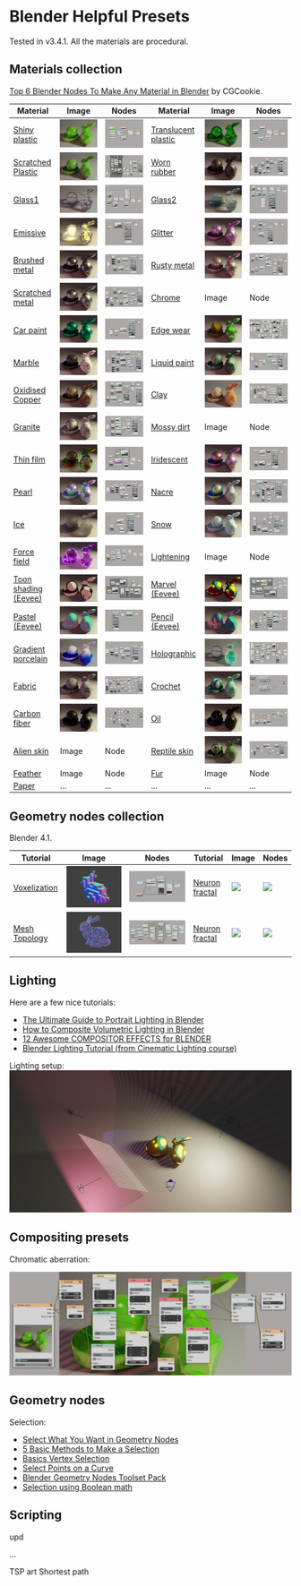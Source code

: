 # Blender Helpful Presets

Tested in v3.4.1. All the materials are procedural.

## Materials collection

[Top 6 Blender Nodes To Make Any Material in Blender](https://www.youtube.com/watch?v=yffWd4kI51Q&ab_channel=CGCookie) by CGCookie.

| Material  | Image | Nodes  | Material | Image | Nodes |
| ------------- | ------------- | ------------- | ------------- | ------------- | ------------- |
| [Shiny plastic](https://www.youtube.com/watch?v=vJZsTG2bUF4&ab_channel=blenderian)  | <img src="materials/shiny_plastic.png"/> | <img src="materials/shiny_plastic_nodes.png"/> | [Translucent plastic](https://www.youtube.com/watch?v=vJZsTG2bUF4&ab_channel=blenderian)  | <img src="materials/translucent_plastic.png"/>  | <img src="materials/translucent_plastic_nodes.png"/> |
| [Scratched Plastic](https://www.youtube.com/watch?v=l0whu3494_c&ab_channel=RyanKingArt)  | <img src="materials/scratched_plastic.png"/>  | <img src="materials/scratched_plastic_nodes.png"/>  | [Worn rubber](https://www.youtube.com/watch?v=bseCQqzT-b8&ab_channel=blenderbitesize)  | <img src="materials/worn_rubber.png"/>  | <img src="materials/worn_rubber_nodes.png"/>  |
| [Glass1](https://www.youtube.com/watch?v=bIL1bvCwzlQ&ab_channel=NazariyD)  | <img src="materials/glass_1.png"/>  | <img src="materials/glass_1_nodes.png"/>  | [Glass2](https://www.youtube.com/watch?v=Upt8JaqtVxg&ab_channel=atti)  | <img src="materials/glass_2.png"/>  | <img src="materials/glass_2_nodes.png"/>  |
| [Emissive](https://www.youtube.com/watch?v=Z3uCdffFq4E&ab_channel=Ducky3D) | <img src="materials/emissive.png"/>  | <img src="materials/emissive_nodes.png"/>  | [Glitter](https://www.youtube.com/watch?v=tUJ8m2WEvnE&ab_channel=Farrukh3D) | <img src="materials/glitter.png"/>  |<img src="materials/glitter_nodes.png"/>  |
| [Brushed metal](https://www.youtube.com/watch?v=bCgPjfSSN50&ab_channel=RyanKingArt)  | <img src="materials/brushed_metal.png"/>  | <img src="materials/brushed_metal_nodes.png"/>  | [Rusty metal](https://www.youtube.com/watch?v=wg2OKSiHng0&ab_channel=CGKrab)  | <img src="materials/rusty_metal.png"/>  | <img src="materials/rusty_metal_nodes.png"/>  |
| [Scratched metal](https://www.youtube.com/watch?v=qMCuDjXjsZ0&ab_channel=RyanKingArt)  | <img src="materials/scratched_metal.png"/>  | <img src="materials/scratched_metal_nodes.png"/>  | [Chrome](https://www.youtube.com/watch?v=4nOZ_Ivy17Q&ab_channel=NazariyD)  | Image  | Node  |
| [Car paint](https://www.youtube.com/watch?v=KWoN_or89yE&ab_channel=RyanKingArt)  | <img src="materials/car_paint.png"/>  | <img src="materials/car_paint_nodes.png"/>  | [Edge wear](https://www.youtube.com/watch?v=lYseMQDkPAI&ab_channel=thesparkofart)  | <img src="materials/edge_wear.png"/>  | <img src="materials/edge_wear_nodes.png"/>  |
| [Marble](https://www.youtube.com/watch?v=wTzk9T06gdw&ab_channel=RyanKingArt)  | <img src="materials/marble.png"/>  | <img src="materials/marble_nodes.png"/>  | [Liquid paint](https://www.youtube.com/watch?v=UfSw6428bcc&ab_channel=SouthernShotty)  | <img src="materials/painterly.png"/>  | <img src="materials/painterly_nodes.png"/>  |
| [Oxidised Copper](https://www.youtube.com/watch?v=WLjC43Xrqrc&ab_channel=PIXXO3D) | <img src="materials/copper.png"/>  | <img src="materials/copper_nodes.png"/>  | [Clay](https://www.youtube.com/watch?v=3KOF7ZnkWsQ&ab_channel=Smeaf)  | <img src="materials/clay.png"/>  | <img src="materials/clay_nodes.png"/>  |
| [Granite](https://www.youtube.com/watch?v=bPaZYBFE8dY&ab_channel=RyanKingArt)  | <img src="materials/granite.png"/>  | <img src="materials/granite_nodes.png"/>  | [Mossy dirt](https://www.youtube.com/watch?v=WAC_amUh__w&ab_channel=RyanKingArt)  | Image  | Node  |
| [Thin film](https://www.youtube.com/watch?v=qpW6uowpTyE&ab_channel=MarioLiang)  | <img src="materials/thin_film.png"/>  | <img src="materials/thin_film_nodes.png"/>  | [Iridescent](https://www.youtube.com/watch?v=pfqdbw5vWG0&ab_channel=KamilKrb)  | <img src="materials/iridiscent.png"/>  | <img src="materials/iridiscent_nodes.png"/>  |
| [Pearl](https://www.youtube.com/watch?v=8Yf1dWZiNrE&ab_channel=blenderbitesize)  | <img src="materials/pearl.png"/>  | <img src="materials/pearl_nodes.png"/>  | [Nacre](https://www.youtube.com/watch?v=DJuZBL4-dBc&ab_channel=thesparkofart)  | <img src="materials/nacre.png"/>  | <img src="materials/nacre_nodes.png"/>  |
| [Ice](https://www.youtube.com/watch?v=qES5WMBXOWo&ab_channel=CGCookie) | <img src="materials/ice.png"/>  | <img src="materials/ice_nodes.png"/>  | [Snow](https://www.youtube.com/watch?v=GTfPLzVvM9I&ab_channel=RyanKingArt) | <img src="materials/snow.png"/>  | <img src="materials/snow_nodes.png"/>  |
| [Force field](https://www.youtube.com/watch?v=_07ozkBhZwg&ab_channel=Lsienn3d)  | <img src="materials/force_field.png"/>  | <img src="materials/force_field_nodes.png"/>  | [Lightening](https://www.youtube.com/watch?v=fHcuDamtc98&ab_channel=Simon3D)  | Image  | Node  |
| [Toon shading (Eevee)](https://www.youtube.com/watch?v=4BB5BlPyVko&ab_channel=MarioLiang)  | <img src="materials/toon_hatch.png"/>  | <img src="materials/toon_hatch_nodes.png"/>  | [Marvel (Eevee)](https://www.youtube.com/watch?v=f_jF3H0Qppo&ab_channel=MarioLiang)  | <img src="materials/marvel.png"/>  | <img src="materials/marvel_nodes.png"/>  |
| [Pastel (Eevee)](https://www.youtube.com/watch?v=vRALvQSS1vw&ab_channel=Kevandram)  | <img src="materials/pastel.png"/>  | <img src="materials/pastel_nodes.png"/>  | [Pencil (Eevee)](https://www.youtube.com/watch?v=vRALvQSS1vw&ab_channel=Kevandram)  | <img src="materials/pencil.png"/>  | <img src="materials/pencil_nodes.png"/>  |
| [Gradient porcelain](https://www.youtube.com/watch?v=dGKNjsLylyc&ab_channel=blenderian)  | <img src="materials/gradient_porcelain.png"/>  | <img src="materials/gradient_porcelain_nodes.png"/>  | [Holographic](https://www.youtube.com/watch?v=Imwx_b-5OTw&ab_channel=SinaSinaie)  | <img src="materials/hologram.png"/>  | <img src="materials/hologram_nodes.png"/>  |
| [Fabric](https://www.youtube.com/watch?v=XBcT4V4FLdo&ab_channel=RyanKingArt)  | <img src="materials/fabric_1.png"/>  | <img src="materials/fabric_1_nodes.png"/>  | [Crochet](https://www.youtube.com/watch?v=Anb_ctbroS8&ab_channel=100drips)  | <img src="materials/crochet.png"/>  | <img src="materials/crochet_nodes.png"/>  |
| [Carbon fiber](https://www.youtube.com/watch?v=1qh2J4oQzy0&ab_channel=CGMasters)  | <img src="materials/carbon_fiber.png"/>  | <img src="materials/carbon_fiber_nodes.png"/>  | [Oil](https://www.youtube.com/watch?v=xcx_LfXuuX4&ab_channel=CartesianCaramel) | <img src="materials/oil.png"/>  | <img src="materials/oil_nodes.png"/>  |
| [Alien skin](https://www.youtube.com/watch?v=qa3QXnyWd_0&ab_channel=atti)  | Image  | Node  | [Reptile skin](https://www.youtube.com/watch?v=EsS0ulWckGM&ab_channel=Ducky3D)  | <img src="materials/reptile_skin.png"/>  | <img src="materials/reptile_skin_nodes.png"/>  |
| [Feather](https://www.youtube.com/watch?v=txs2QkoI4Oc&ab_channel=Nino)  | Image  | Node  | [Fur](https://www.youtube.com/watch?v=cdm-e6Z8Vww&ab_channel=atti) | Image  | Node  |
| [Paper](https://www.youtube.com/watch?v=tL7rp4sOq5k&ab_channel=Interactiv)  | ...  | ...  | ...  | ...  | ...  |


## Geometry nodes collection

Blender 4.1.

| Tutorial  | Image | Nodes  | Tutorial | Image | Nodes |
| ------------- | ------------- | ------------- | ------------- | ------------- | ------------- |
| [Voxelization](https://www.youtube.com/watch?v=ybCL0Ast3ok&ab_channel=JimmyGunawan)  | <img src="geometry_nodes/voxelization.png"/> | <img src="geometry_nodes/voxelization_nodes.png"/> | [Neuron fractal](https://www.youtube.com/watch?v=nXCSMO4iioA&ab_channel=StrayCreations)  | <img src="geometry_nodes/neuron_fractal.png"/>  | <img src="geometry_nodes/neuron_fractal_nodes.png"/> |
| [Mesh Topology](https://www.youtube.com/watch?v=arkX5TEiORY&ab_channel=3DSinghVFX)  | <img src="geometry_nodes/mesh_topology.png"/> | <img src="geometry_nodes/mesh_topology_nodes.png"/> | [Neuron fractal](https://www.youtube.com/watch?v=nXCSMO4iioA&ab_channel=StrayCreations)  | <img src="geometry_nodes/neuron_fractal.png"/>  | <img src="geometry_nodes/neuron_fractal_nodes.png"/> |


## Lighting

Here are a few nice tutorials:

- [The Ultimate Guide to Portrait Lighting in Blender](https://www.youtube.com/watch?v=kKXTU1EImF4&ab_channel=FlippedNormals)
- [How to Composite Volumetric Lighting in Blender](https://www.youtube.com/watch?v=yLtjJ_bMNew&ab_channel=blenderisms)
- [12 Awesome COMPOSITOR EFFECTS for BLENDER](https://www.youtube.com/watch?v=8x2qfWNHedM&ab_channel=TheCGEssentials)
- [Blender Lighting Tutorial (from Cinematic Lighting course)](https://www.youtube.com/watch?v=1lsuB-teZ0E&ab_channel=GlebAlexandrov)

Lighting setup:
<img src="lighting/lighting_setup.png"/>


## Compositing presets

Chromatic aberration:

<img src="compositing/compositing_chromatic_aberration.png"/>



## Geometry nodes

Selection:

- [Select What You Want in Geometry Nodes](https://www.youtube.com/watch?v=p4rwhifXNCw&ab_channel=Erindale)
- [5 Basic Methods to Make a Selection](https://www.youtube.com/watch?v=5uFIeEFoXO8&ab_channel=Retroshaper)
- [Basics Vertex Selection](https://www.youtube.com/watch?v=FXhj9jzfI_U&ab_channel=OpenClass)
- [Select Points on a Curve](https://www.youtube.com/watch?v=_QbT_jOi_7Q&ab_channel=Xan3D)
- [Blender Geometry Nodes Toolset Pack](https://www.youtube.com/watch?v=uwyaXLKYw4Y&ab_channel=higgsas)
- [Selection using Boolean math](https://www.youtube.com/watch?v=aDuVQWNzFTg&ab_channel=OpenClass)


## Scripting

upd

...

TSP art
Shortest path

